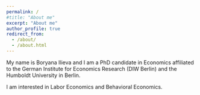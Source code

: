 ```yaml
---
permalink: /
#title: "About me"
excerpt: "About me"
author_profile: true
redirect_from: 
  - /about/
  - /about.html
---
```


My name is Boryana Ilieva and I am a PhD candidate in Economics affiliated to the German Institute for Economics Research (DIW Berlin) and the Humboldt University in Berlin. 

I am interested in Labor Economics and Behavioral Economics. 
